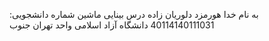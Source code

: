 به نام خدا
هورمزد دلوریان زاده
درس بینایی ماشین
شماره دانشجویی: 40114140111031
دانشگاه آزاد اسلامی واحد تهران جنوب
